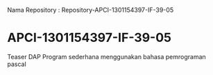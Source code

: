 Nama Repository : Repository-APCI-1301154397-IF-39-05
  # APCI-1301154397-IF-39-05
  Teaser DAP
  Program sederhana menggunakan bahasa pemrograman pascal
